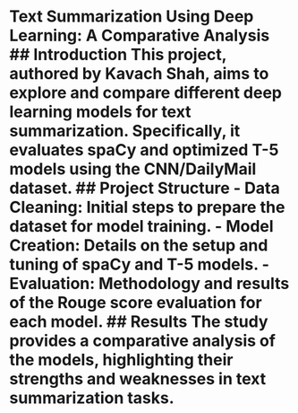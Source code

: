 # Text Summarization Using Deep Learning: A Comparative Analysis ## Introduction This project, authored by Kavach Shah, aims to explore and compare different deep learning models for text summarization. Specifically, it evaluates spaCy and optimized T-5 models using the CNN/DailyMail dataset. ## Project Structure - **Data Cleaning**: Initial steps to prepare the dataset for model training. - **Model Creation**: Details on the setup and tuning of spaCy and T-5 models. - **Evaluation**: Methodology and results of the Rouge score evaluation for each model. ## Results The study provides a comparative analysis of the models, highlighting their strengths and weaknesses in text summarization tasks.
